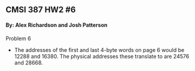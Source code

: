 ## CMSI 387 HW2 #6
#### By: Alex Richardson and Josh Patterson

Problem 6
- The addresses of the first and last 4-byte words on page 6 would be 12288 and 16380.
The physical addresses these translate to are 24576 and 28668.
